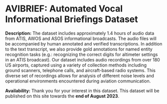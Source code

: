 # AVIBRIEF: Automated Vocal Informational Briefings Dataset 

**Description:** The dataset includes approximately 1.4 hours of audio data from ATIS, AWOS and ASOS informational broadcasts. The audio files will be accompanied by human annotated and verified transcriptions. In addition to the text transcript, we also provide gold annotations for named entity recognition tasks (e.g.: recognizing the correct digits for altimeter settings in an ATIS broadcast). Our dataset includes audio recordings from over 180 US airports, captured using a variety of collection methods including ground scanners, telephone calls, and aircraft-based radio systems. This diverse set of recordings allows for analysis of different noise levels and operational environments encountered during aviation communication. 

**Availability:** Thank you for your interest in this dataset. This dataset will be published on this site towards the **end of August 2023**.
